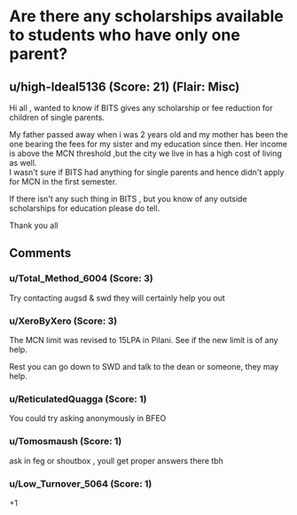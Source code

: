 # Are there any scholarships available to students who have only one parent?
## u/high-Ideal5136 (Score: 21) (Flair: Misc)
Hi all , wanted to know if BITS gives any scholarship or fee reduction for children of single parents.

My father passed away when i was 2 years old and my mother has been the one bearing the fees for my sister and my education since then. Her income is above the MCN threshold ,but the city we live in has a high cost of living as well.   
I wasn't sure if BITS had anything for single parents and hence didn't apply for MCN in the first semester.

If there isn't any such thing in BITS , but you know of any outside scholarships for education please do tell.

Thank you all


## Comments

### u/Total_Method_6004 (Score: 3)
Try contacting augsd &amp; swd they will certainly help you out


### u/XeroByXero (Score: 3)
The MCN limit was revised to 15LPA in Pilani. See if the new limit is of any help.

Rest you can go down to SWD and talk to the dean or someone, they may help.


### u/ReticulatedQuagga (Score: 1)
You could try asking anonymously in BFEO


### u/Tomosmaush (Score: 1)
ask in feg or shoutbox , youll get proper answers there tbh


### u/Low_Turnover_5064 (Score: 1)
+1





